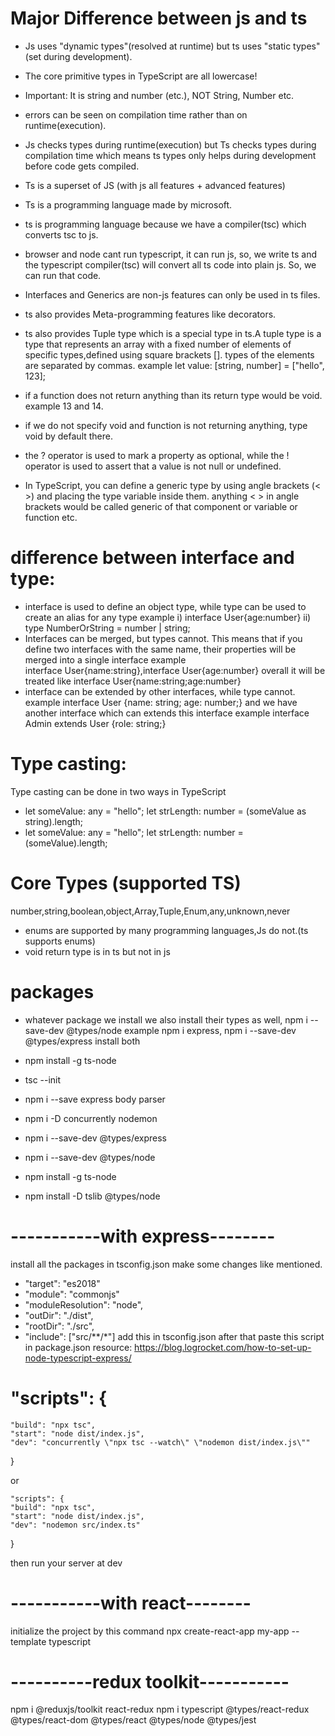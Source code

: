 
# Major Difference between js and ts
* Js uses "dynamic types"(resolved at runtime) but ts uses "static types"(set during development).

* The core primitive types in TypeScript are all lowercase!
* Important: It is string and number (etc.), NOT String, Number etc.

* errors can be seen on compilation time rather than on runtime(execution).
* Js checks types during runtime(execution) but Ts checks types during compilation time 
   which means ts types only helps during development before code gets compiled.
* Ts is a superset of JS (with js all features + advanced features)
* Ts is a programming language made by microsoft.
* ts is programming language because we have a compiler(tsc) which converts tsc to js.
* browser and node cant run typescript, it can run js, so, we write ts and the typescript compiler(tsc)
   will convert all ts code into plain js. So, we can run that code.
* Interfaces and Generics are non-js features can only be used in ts files.
* ts also provides Meta-programming features like decorators.
* ts also provides Tuple type which is a special type in ts.A tuple type is a type that represents an
   array with a fixed number of elements of specific types,defined using square brackets [].
   types of the elements are separated by commas. 
   example  let value: [string, number] = ["hello", 123];
* if a function does not return anything than its return type would be void. example 13 and 14.
* if we do not specify void and function is not returning anything, type void by default there.
* the ? operator is used to mark a property as optional, while the ! operator is used to assert that a value
   is not null or undefined. 
* In TypeScript, you can define a generic type by using angle brackets (< >) and placing the type variable inside them.
   anything < > in angle brackets would be called generic of that component or variable or function etc.
#  difference between interface and type: 
* interface is used to define an object type, while type can be used to create an alias for any type example
   i) interface User{age:number}  ii) type NumberOrString = number | string;
* Interfaces can be merged, but types cannot. This means that if you define
   two interfaces with the same name, their properties will be merged into a single interface example  
   interface User{name:string},interface User{age:number} overall it will be treated like interface User{name:string;age:number}
* interface can be extended by other interfaces, while type cannot. example interface User {name: string; age: number;}   and 
   we have another interface which can extends this interface example  interface Admin extends User {role: string;}

# Type casting:
Type casting can be done in two ways in TypeScript
* let someValue: any = "hello";
   let strLength: number = (someValue as string).length;
* let someValue: any = "hello";
   let strLength: number = (<string>someValue).length;



# Core Types (supported TS)
number,string,boolean,object,Array,Tuple,Enum,any,unknown,never

* enums are supported by many programming languages,Js do not.(ts supports enums)
* void return type is in ts but not in js

# packages 
* whatever package we install we also install their types as well, npm i --save-dev @types/node 
example npm i express, npm i --save-dev @types/express  install both 

* npm install -g ts-node
* tsc --init
* npm i --save express body parser 
* npm i -D concurrently nodemon
* npm i --save-dev @types/express
* npm i --save-dev @types/node
* npm install -g ts-node
* npm install -D tslib @types/node


# -----------with express--------
install all the packages 
in tsconfig.json make some changes like mentioned.
* "target": "es2018"
* "module": "commonjs"
* "moduleResolution": "node", 
* "outDir": "./dist",
* "rootDir": "./src", 
* "include": ["src/**/*"] add this in tsconfig.json 
after that paste this script in package.json
resource:  https://blog.logrocket.com/how-to-set-up-node-typescript-express/

 # "scripts": {
    "build": "npx tsc",
    "start": "node dist/index.js",
    "dev": "concurrently \"npx tsc --watch\" \"nodemon dist/index.js\""
  }

  or 

    "scripts": {
    "build": "npx tsc",
    "start": "node dist/index.js",
    "dev": "nodemon src/index.ts"
  }

then run your server at dev



# -----------with react--------
initialize the project by this command 
npx create-react-app my-app --template typescript

# ----------redux toolkit-----------
npm i @reduxjs/toolkit react-redux
npm i typescript @types/react-redux @types/react-dom @types/react @types/node @types/jest

